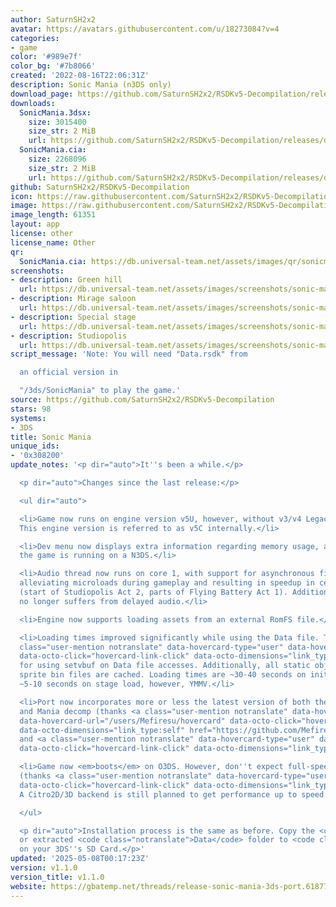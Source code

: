 ```yaml
---
author: SaturnSH2x2
avatar: https://avatars.githubusercontent.com/u/18273084?v=4
categories:
- game
color: '#989e7f'
color_bg: '#7b8066'
created: '2022-08-16T22:06:31Z'
description: Sonic Mania (n3DS only)
download_page: https://github.com/SaturnSH2x2/RSDKv5-Decompilation/releases
downloads:
  SonicMania.3dsx:
    size: 3015400
    size_str: 2 MiB
    url: https://github.com/SaturnSH2x2/RSDKv5-Decompilation/releases/download/v1.1.0/SonicMania.3dsx
  SonicMania.cia:
    size: 2268096
    size_str: 2 MiB
    url: https://github.com/SaturnSH2x2/RSDKv5-Decompilation/releases/download/v1.1.0/SonicMania.cia
github: SaturnSH2x2/RSDKv5-Decompilation
icon: https://raw.githubusercontent.com/SaturnSH2x2/RSDKv5-Decompilation/3ds-main/3ds/48x48.png
image: https://raw.githubusercontent.com/SaturnSH2x2/RSDKv5-Decompilation/3ds-main/3ds/banner.png
image_length: 61351
layout: app
license: other
license_name: Other
qr:
  SonicMania.cia: https://db.universal-team.net/assets/images/qr/sonicmania-cia.png
screenshots:
- description: Green hill
  url: https://db.universal-team.net/assets/images/screenshots/sonic-mania/green-hill.png
- description: Mirage saloon
  url: https://db.universal-team.net/assets/images/screenshots/sonic-mania/mirage-saloon.png
- description: Special stage
  url: https://db.universal-team.net/assets/images/screenshots/sonic-mania/special-stage.png
- description: Studiopolis
  url: https://db.universal-team.net/assets/images/screenshots/sonic-mania/studiopolis.png
script_message: 'Note: You will need "Data.rsdk" from

  an official version in

  "/3ds/SonicMania" to play the game.'
source: https://github.com/SaturnSH2x2/RSDKv5-Decompilation
stars: 98
systems:
- 3DS
title: Sonic Mania
unique_ids:
- '0x308200'
update_notes: '<p dir="auto">It''s been a while.</p>

  <p dir="auto">Changes since the last release:</p>

  <ul dir="auto">

  <li>Game now runs on engine version v5U, however, without v3/v4 Legacy support.
  This engine version is referred to as v5C internally.</li>

  <li>Dev menu now displays extra information regarding memory usage, as well as if
  the game is running on a N3DS.</li>

  <li>Audio thread now runs on core 1, with support for asynchronous file loading,
  alleviating microloads during gameplay and resulting in speedup in certain sections
  (start of Studiopolis Act 2, parts of Flying Battery Act 1). Additionally, the game
  no longer suffers from delayed audio.</li>

  <li>Engine now supports loading assets from an external RomFS file.</li>

  <li>Loading times improved significantly while using the Data file. Thanks to <a
  class="user-mention notranslate" data-hovercard-type="user" data-hovercard-url="/users/davidgfnet/hovercard"
  data-octo-click="hovercard-link-click" data-octo-dimensions="link_type:self" href="https://github.com/davidgfnet">@davidgfnet</a>
  for using setvbuf on Data file accesses. Additionally, all static object files and
  sprite bin files are cached. Loading times are ~30-40 seconds on initial boot, and
  ~5-10 seconds on stage load, however, YMMV.</li>

  <li>Port now incorporates more or less the latest version of both the RSDKv5 decomp
  and Mania decomp (thanks <a class="user-mention notranslate" data-hovercard-type="user"
  data-hovercard-url="/users/Mefiresu/hovercard" data-octo-click="hovercard-link-click"
  data-octo-dimensions="link_type:self" href="https://github.com/Mefiresu">@Mefiresu</a>
  and <a class="user-mention notranslate" data-hovercard-type="user" data-hovercard-url="/users/c08oprkiua/hovercard"
  data-octo-click="hovercard-link-click" data-octo-dimensions="link_type:self" href="https://github.com/c08oprkiua">@c08oprkiua</a>).</li>

  <li>Game now <em>boots</em> on O3DS. However, don''t expect full-speed frame rates.
  (thanks <a class="user-mention notranslate" data-hovercard-type="user" data-hovercard-url="/users/smb123w64gb/hovercard"
  data-octo-click="hovercard-link-click" data-octo-dimensions="link_type:self" href="https://github.com/smb123w64gb">@smb123w64gb</a>)
  A Citro2D/3D backend is still planned to get performance up to speed.</li>

  </ul>

  <p dir="auto">Installation process is the same as before. Copy the <code class="notranslate">Data.rsdk</code>
  or extracted <code class="notranslate">Data</code> folder to <code class="notranslate">/3ds/SonicMania</code>
  on your 3DS''s SD Card.</p>'
updated: '2025-05-08T00:17:23Z'
version: v1.1.0
version_title: v1.1.0
website: https://gbatemp.net/threads/release-sonic-mania-3ds-port.618771/
---
```

